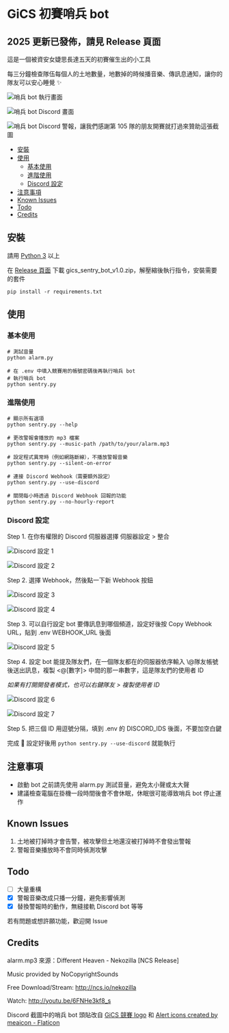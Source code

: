 # GiCS 初賽哨兵 bot

## 2025 更新已發佈，請見 Release 頁面

這是一個被資安女婕思長達五天的初賽催生出的小工具

每三分鐘檢查隊伍每個人的土地數量，地數掉的時候播音樂、傳訊息通知，讓你的隊友可以安心睡覺 :sparkles:

![哨兵 bot 執行畫面](./img/screenshot.png)

![哨兵 bot Discord 畫面](./img/discord_screenshot_1.png)

![哨兵 bot Discord 警報，讓我們感謝第 105 隊的朋友開賽就打過來贊助這張截圖](./img/discord_screenshot_2.png)

- [安裝](#安裝)
- [使用](#使用)
    - [基本使用](#基本使用)
    - [進階使用](#進階使用)
    - [Discord 設定](#discord-設定)
- [注意事項](#注意事項)
- [Known Issues](#known-issues)
- [Todo](#todo)
- [Credits](#credits)

## 安裝
請用 [Python 3](https://www.python.org/downloads/) 以上

在 [Release 頁面](https://github.com/idkidkidkidkidkidkidkidk/gics-sentry-bot/releases/tag/v1.0) 下載 
gics_sentry_bot_v1.0.zip，解壓縮後執行指令，安裝需要的套件

```shell
pip install -r requirements.txt
```


## 使用
### 基本使用
```shell
# 測試音量
python alarm.py

# 在 .env 中填入競賽用的帳號密碼後再執行哨兵 bot
# 執行哨兵 bot
python sentry.py
```


### 進階使用
```shell
# 顯示所有選項
python sentry.py --help

# 更改警報會播放的 mp3 檔案
python sentry.py --music-path /path/to/your/alarm.mp3

# 設定程式異常時（例如網路斷線），不播放警報音樂
python sentry.py --silent-on-error

# 連接 Discord Webhook（需要額外設定）
python sentry.py --use-discord

# 關閉每小時透過 Discord Webhook 回報的功能
python sentry.py --no-hourly-report
```

### Discord 設定

Step 1. 在你有權限的 Discord 伺服器選擇 伺服器設定 > 整合

![Discord 設定 1](./img/discord_setup_1.png)

![Discord 設定 2](./img/discord_setup_2.png)

Step 2. 選擇 Webhook，然後點一下新 Webhook 按鈕

![Discord 設定 3](./img/discord_setup_3.png)

![Discord 設定 4](./img/discord_setup_4.png)

Step 3. 可以自行設定 bot 要傳訊息到哪個頻道，設定好後按 Copy Webhook URL，貼到 .env WEBHOOK_URL 後面

![Discord 設定 5](./img/discord_setup_5.png)


Step 4. 設定 bot 能提及隊友們，在一個隊友都在的伺服器依序輸入 \\@隊友帳號 後送出訊息，複製 <@[數字]> 中間的那一串數字，這是隊友們的使用者 ID

*如果有打開開發者模式，也可以右鍵隊友 > 複製使用者 ID*

![Discord 設定 6](./img/discord_setup_6.png)

![Discord 設定 7](./img/discord_setup_7.png)

Step 5. 把三個 ID 用逗號分隔，填到 .env 的 DISCORD_IDS 後面，不要加空白鍵


完成 :tada: 設定好後用 `python sentry.py --use-discord` 就能執行


## 注意事項
- 啟動 bot 之前請先使用 alarm.py 測試音量，避免太小聲或太大聲
- 建議檢查電腦在掛機一段時間後會不會休眠，休眠很可能導致哨兵 bot 停止運作


## Known Issues
1. 土地被打掉時才會告警，被攻擊但土地還沒被打掉時不會發出警報
2. 警報音樂播放時不會同時偵測攻擊


## Todo
- [ ] 大量重構
- [x] 警報音樂改成只播一分鐘，避免影響偵測
- [x] 替換警報時的動作，無縫接軌 Discord bot 等等

若有問題或想許願功能，歡迎開 Issue


## Credits
alarm.mp3 來源：Different Heaven - Nekozilla [NCS Release]

Music provided by NoCopyrightSounds

Free Download/Stream: http://ncs.io/nekozilla

Watch: http://youtu.be/6FNHe3kf8_s


Discord 截圖中的哨兵 bot 頭貼改自 [GiCS 競賽 logo](https://gics.tw/) 和 [Alert icons created by meaicon - Flaticon](https://www.flaticon.com/free-icons/alert)
